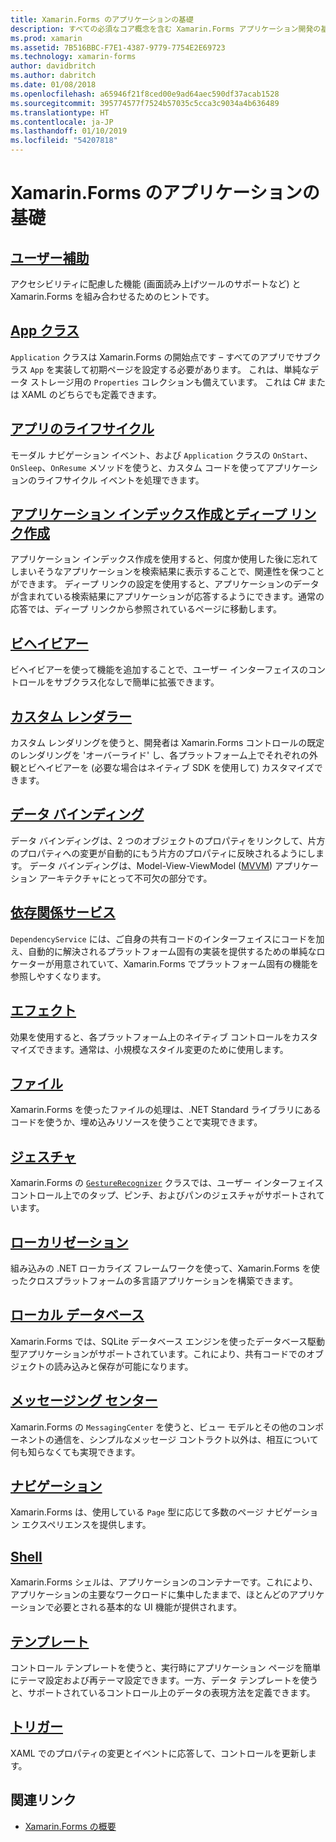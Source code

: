 ```yaml
---
title: Xamarin.Forms のアプリケーションの基礎
description: すべての必須なコア概念を含む Xamarin.Forms アプリケーション開発の基礎について、アクセシビリティやローカライズなどの最後のしあげまで説明する。
ms.prod: xamarin
ms.assetid: 7B516BBC-F7E1-4387-9779-7754E2E69723
ms.technology: xamarin-forms
author: davidbritch
ms.author: dabritch
ms.date: 01/08/2018
ms.openlocfilehash: a65946f21f8ced00e9ad64aec590df37acab1528
ms.sourcegitcommit: 395774577f7524b57035c5cca3c9034a4b636489
ms.translationtype: HT
ms.contentlocale: ja-JP
ms.lasthandoff: 01/10/2019
ms.locfileid: "54207818"
---
```

# <a name="xamarinforms-application-fundamentals"></a>Xamarin.Forms のアプリケーションの基礎

## <a name="accessibilityaccessibilityindexmd"></a>[ユーザー補助](accessibility/index.md)

アクセシビリティに配慮した機能 (画面読み上げツールのサポートなど) と Xamarin.Forms を組み合わせるためのヒントです。

## <a name="app-classapplication-classmd"></a>[App クラス](application-class.md)

`Application` クラスは Xamarin.Forms の開始点です – すべてのアプリでサブクラス `App` を実装して初期ページを設定する必要があります。 これは、単純なデータ ストレージ用の `Properties` コレクションも備えています。 これは C# または XAML のどちらでも定義できます。

## <a name="app-lifecycleapp-lifecyclemd"></a>[アプリのライフサイクル](app-lifecycle.md)

モーダル ナビゲーション イベント、および `Application` クラスの `OnStart`、`OnSleep`、`OnResume` メソッドを使うと、カスタム コードを使ってアプリケーションのライフサイクル イベントを処理できます。

## <a name="application-indexing-and-deep-linkingdeep-linkingmd"></a>[アプリケーション インデックス作成とディープ リンク作成](deep-linking.md)

アプリケーション インデックス作成を使用すると、何度か使用した後に忘れてしまいそうなアプリケーションを検索結果に表示することで、関連性を保つことができます。 ディープ リンクの設定を使用すると、アプリケーションのデータが含まれている検索結果にアプリケーションが応答するようにできます。通常の応答では、ディープ リンクから参照されているページに移動します。

## <a name="behaviorsbehaviorsindexmd"></a>[ビヘイビアー](behaviors/index.md)

ビヘイビアーを使って機能を追加することで、ユーザー インターフェイスのコントロールをサブクラス化なしで簡単に拡張できます。

## <a name="custom-rendererscustom-rendererindexmd"></a>[カスタム レンダラー](custom-renderer/index.md)

カスタム レンダリングを使うと、開発者は Xamarin.Forms コントロールの既定のレンダリングを 'オーバーライド' し、各プラットフォーム上でそれぞれの外観とビヘイビアーを (必要な場合はネイティブ SDK を使用して) カスタマイズできます。

## <a name="data-bindingdata-bindingindexmd"></a>[データ バインディング](data-binding/index.md)

データ バインディングは、2 つのオブジェクトのプロパティをリンクして、片方のプロパティへの変更が自動的にもう片方のプロパティに反映されるようにします。 データ バインディングは、Model-View-ViewModel ([MVVM](~/xamarin-forms/enterprise-application-patterns/mvvm.md)) アプリケーション アーキテクチャにとって不可欠の部分です。

## <a name="dependency-servicedependency-serviceindexmd"></a>[依存関係サービス](dependency-service/index.md)

`DependencyService` には、ご自身の共有コードのインターフェイスにコードを加え、自動的に解決されるプラットフォーム固有の実装を提供するための単純なロケーターが用意されていて、Xamarin.Forms でプラットフォーム固有の機能を参照しやすくなります。

## <a name="effectseffectsindexmd"></a>[エフェクト](effects/index.md)

効果を使用すると、各プラットフォーム上のネイティブ コントロールをカスタマイズできます。通常は、小規模なスタイル変更のために使用します。

## <a name="filesfilesmd"></a>[ファイル](files.md)

Xamarin.Forms を使ったファイルの処理は、.NET Standard ライブラリにあるコードを使うか、埋め込みリソースを使うことで実現できます。

## <a name="gesturesgesturesindexmd"></a>[ジェスチャ](gestures/index.md)

Xamarin.Forms の [`GestureRecognizer`](xref:Xamarin.Forms.GestureRecognizer) クラスでは、ユーザー インターフェイス コントロール上でのタップ、ピンチ、およびパンのジェスチャがサポートされています。

## <a name="localizationlocalizationindexmd"></a>[ローカリゼーション](localization/index.md)

組み込みの .NET ローカライズ フレームワークを使って、Xamarin.Forms を使ったクロスプラットフォームの多言語アプリケーションを構築できます。

## <a name="local-databasesdatabasesmd"></a>[ローカル データベース](databases.md)

Xamarin.Forms では、SQLite データベース エンジンを使ったデータベース駆動型アプリケーションがサポートされています。これにより、共有コードでのオブジェクトの読み込みと保存が可能になります。

## <a name="messaging-centermessaging-centermd"></a>[メッセージング センター](messaging-center.md)

Xamarin.Forms の `MessagingCenter` を使うと、ビュー モデルとその他のコンポーネントの通信を、シンプルなメッセージ コントラクト以外は、相互について何も知らなくても実現できます。

## <a name="navigationnavigationindexmd"></a>[ナビゲーション](navigation/index.md)

Xamarin.Forms は、使用している `Page` 型に応じて多数のページ ナビゲーション エクスペリエンスを提供します。

## <a name="shellshellmd"></a>[Shell](shell.md)

Xamarin.Forms シェルは、アプリケーションのコンテナーです。これにより、アプリケーションの主要なワークロードに集中したままで、ほとんどのアプリケーションで必要とされる基本的な UI 機能が提供されます。

## <a name="templatestemplatesindexmd"></a>[テンプレート](templates/index.md)

コントロール テンプレートを使うと、実行時にアプリケーション ページを簡単にテーマ設定および再テーマ設定できます。一方、データ テンプレートを使うと、サポートされているコントロール上のデータの表現方法を定義できます。

## <a name="triggerstriggersmd"></a>[トリガー](triggers.md)

XAML でのプロパティの変更とイベントに応答して、コントロールを更新します。


## <a name="related-links"></a>関連リンク

- [Xamarin.Forms の概要](~/xamarin-forms/get-started/introduction-to-xamarin-forms.md)

